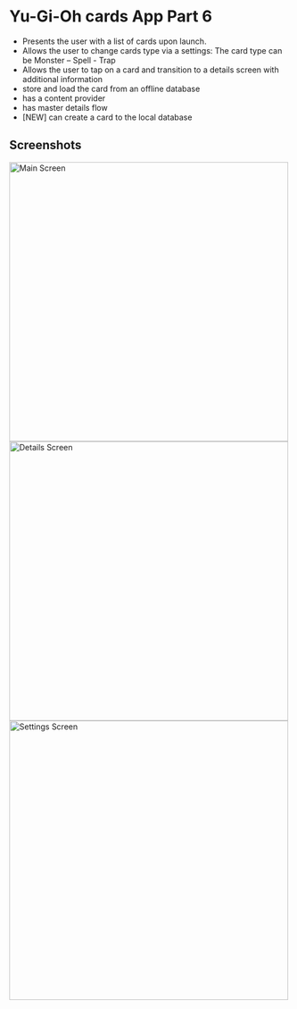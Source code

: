 Yu-Gi-Oh cards App Part 6
=========================
- Presents the user with a list of cards upon launch.
- Allows the user to change cards type via a settings: The card type can be Monster – Spell - Trap
- Allows the user to tap on a card and transition to a details screen with additional information
- store and load the card from an offline database
- has a content provider
- has master details flow
- [NEW] can create a card to the local database

Screenshots
-----------
<a href="http://i.imgur.com/0wzFmIu.png"><img src="http://i.imgur.com/0wzFmIu.png" title="Main Screen" height="500"  /></a>
<a href="http://imgur.com/NjzQobR"><img src="http://i.imgur.com/NjzQobR.png" title="Details Screen" height="500"  /></a>
<a href="http://imgur.com/GbF5lSv"><img src="http://i.imgur.com/GbF5lSv.png" title="Settings Screen" height="500"  /></a>
